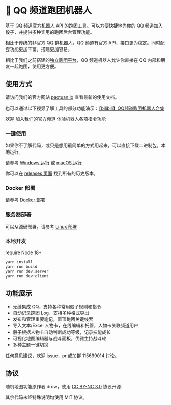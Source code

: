 # 🎲 QQ 频道跑团机器人

基于 [QQ 频道官方机器人 API](https://bot.q.qq.com/wiki/#%E7%AE%80%E4%BB%8B) 的跑团工具。可以方便快捷地为你的 QQ 频道加入骰子，并提供多种实用的跑团后台管理功能。

相比于传统的非官方 QQ 群机器人，QQ 频道有官方 API，接口更为稳定。同时配套功能更加丰富，搭建更加容易。

相比于我们之前搭建的[独立跑团平台](https://github.com/paotuan/paotuan)，QQ 频道机器人允许你直接在 QQ 内部和朋友一起跑团，使用更方便。

## 使用方式

请访问我们的官方网站 [paotuan.io](https://paotuan.io) 查看最新的使用文档。

也可以通过以下视频了解工具的部分功能演示：[【bilibili】QQ频道跑团机器人合集](https://space.bilibili.com/688429881/channel/collectiondetail?sid=1162902)

欢迎 [加入我们的官方频道](https://pd.qq.com/s/gv78r06x1) 体验机器人各项指令功能

### 一键使用
如果你不了解代码，或只是想用最简单的方式用起来，可以直接下载二进制包，本地运行。

请参考 [Windows 运行](https://paotuan.io/setup/download/windows.html) 或 [macOS 运行](https://paotuan.io/setup/download/macos.html)

你可以在 [releases 页面](https://github.com/paotuan/qqchannel-bot/releases) 找到所有的历史版本。

### Docker 部署
请参考 [Docker 部署](https://paotuan.io/setup/download/docker.html)

### 服务器部署
可以从源码部署，请参考 [Linux 部署](https://paotuan.io/setup/download/linux.html)

### 本地开发
require Node 18+

```bash
yarn install
yarn run build
yarn run dev:server
yarn run dev:client
```

## 功能展示
- 无缝集成 QQ，支持各种常用骰子规则和指令
- 自动记录跑团 Log，支持多种格式导出
- 发布和管理重要笔记，置顶跑团关键线索
- 导入文本/Excel 人物卡，在线编辑和托管，人物卡关联频道用户
- 骰子根据人物卡自动判断成功等级，记录技能成长
- 可视化地图编辑器与战斗面板，优雅主持战斗轮
- 多种主题一键切换


任何意见建议，欢迎 issue，pr 或加群 115699014 讨论。

## 协议
随机地图功能原作者 drow，使用 [CC BY-NC 3.0](http://creativecommons.org/licenses/by-nc/3.0/) 协议开源.

其余代码未经特殊说明均使用 MIT 协议。

